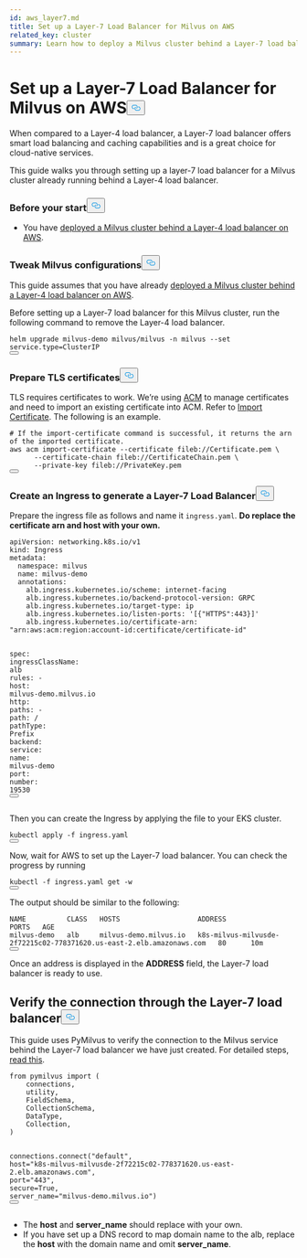 ```yaml
---
id: aws_layer7.md
title: Set up a Layer-7 Load Balancer for Milvus on AWS
related_key: cluster
summary: Learn how to deploy a Milvus cluster behind a Layer-7 load balancer on AWS.
---
```

<h1 id="Set-up-a-Layer-7-Load-Balancer-for-Milvus-on-AWS" class="common-anchor-header">Set up a Layer-7 Load Balancer for Milvus on AWS<button data-href="#Set-up-a-Layer-7-Load-Balancer-for-Milvus-on-AWS" class="anchor-icon" translate="no">
      <svg translate="no"
        aria-hidden="true"
        focusable="false"
        height="20"
        version="1.1"
        viewBox="0 0 16 16"
        width="16"
      >
        <path
          fill="#0092E4"
          fill-rule="evenodd"
          d="M4 9h1v1H4c-1.5 0-3-1.69-3-3.5S2.55 3 4 3h4c1.45 0 3 1.69 3 3.5 0 1.41-.91 2.72-2 3.25V8.59c.58-.45 1-1.27 1-2.09C10 5.22 8.98 4 8 4H4c-.98 0-2 1.22-2 2.5S3 9 4 9zm9-3h-1v1h1c1 0 2 1.22 2 2.5S13.98 12 13 12H9c-.98 0-2-1.22-2-2.5 0-.83.42-1.64 1-2.09V6.25c-1.09.53-2 1.84-2 3.25C6 11.31 7.55 13 9 13h4c1.45 0 3-1.69 3-3.5S14.5 6 13 6z"
        ></path>
      </svg>
    </button></h1><p>When compared to a Layer-4 load balancer, a Layer-7 load balancer offers smart load balancing and caching capabilities and is a great choice for cloud-native services.</p>
<p>This guide walks you through setting up a layer-7 load balancer for a Milvus cluster already running behind a Layer-4 load balancer.</p>
<h3 id="Before-your-start" class="common-anchor-header">Before your start<button data-href="#Before-your-start" class="anchor-icon" translate="no">
      <svg translate="no"
        aria-hidden="true"
        focusable="false"
        height="20"
        version="1.1"
        viewBox="0 0 16 16"
        width="16"
      >
        <path
          fill="#0092E4"
          fill-rule="evenodd"
          d="M4 9h1v1H4c-1.5 0-3-1.69-3-3.5S2.55 3 4 3h4c1.45 0 3 1.69 3 3.5 0 1.41-.91 2.72-2 3.25V8.59c.58-.45 1-1.27 1-2.09C10 5.22 8.98 4 8 4H4c-.98 0-2 1.22-2 2.5S3 9 4 9zm9-3h-1v1h1c1 0 2 1.22 2 2.5S13.98 12 13 12H9c-.98 0-2-1.22-2-2.5 0-.83.42-1.64 1-2.09V6.25c-1.09.53-2 1.84-2 3.25C6 11.31 7.55 13 9 13h4c1.45 0 3-1.69 3-3.5S14.5 6 13 6z"
        ></path>
      </svg>
    </button></h3><ul>
<li>You have <a href="/docs/eks.md">deployed a Milvus cluster behind a Layer-4 load balancer on AWS</a>.</li>
</ul>
<h3 id="Tweak-Milvus-configurations" class="common-anchor-header">Tweak Milvus configurations<button data-href="#Tweak-Milvus-configurations" class="anchor-icon" translate="no">
      <svg translate="no"
        aria-hidden="true"
        focusable="false"
        height="20"
        version="1.1"
        viewBox="0 0 16 16"
        width="16"
      >
        <path
          fill="#0092E4"
          fill-rule="evenodd"
          d="M4 9h1v1H4c-1.5 0-3-1.69-3-3.5S2.55 3 4 3h4c1.45 0 3 1.69 3 3.5 0 1.41-.91 2.72-2 3.25V8.59c.58-.45 1-1.27 1-2.09C10 5.22 8.98 4 8 4H4c-.98 0-2 1.22-2 2.5S3 9 4 9zm9-3h-1v1h1c1 0 2 1.22 2 2.5S13.98 12 13 12H9c-.98 0-2-1.22-2-2.5 0-.83.42-1.64 1-2.09V6.25c-1.09.53-2 1.84-2 3.25C6 11.31 7.55 13 9 13h4c1.45 0 3-1.69 3-3.5S14.5 6 13 6z"
        ></path>
      </svg>
    </button></h3><p>This guide assumes that you have already <a href="/docs/eks.md">deployed a Milvus cluster behind a Layer-4 load balancer on AWS</a>.</p>
<p>Before setting up a Layer-7 load balancer for this Milvus cluster, run the following command to remove the Layer-4 load balancer.</p>
<pre><code translate="no" class="language-bash">helm upgrade milvus-demo milvus/milvus -n milvus --<span class="hljs-built_in">set</span> service.type=ClusterIP
<button class="copy-code-btn"></button></code></pre>
<h3 id="Prepare-TLS-certificates" class="common-anchor-header">Prepare TLS certificates<button data-href="#Prepare-TLS-certificates" class="anchor-icon" translate="no">
      <svg translate="no"
        aria-hidden="true"
        focusable="false"
        height="20"
        version="1.1"
        viewBox="0 0 16 16"
        width="16"
      >
        <path
          fill="#0092E4"
          fill-rule="evenodd"
          d="M4 9h1v1H4c-1.5 0-3-1.69-3-3.5S2.55 3 4 3h4c1.45 0 3 1.69 3 3.5 0 1.41-.91 2.72-2 3.25V8.59c.58-.45 1-1.27 1-2.09C10 5.22 8.98 4 8 4H4c-.98 0-2 1.22-2 2.5S3 9 4 9zm9-3h-1v1h1c1 0 2 1.22 2 2.5S13.98 12 13 12H9c-.98 0-2-1.22-2-2.5 0-.83.42-1.64 1-2.09V6.25c-1.09.53-2 1.84-2 3.25C6 11.31 7.55 13 9 13h4c1.45 0 3-1.69 3-3.5S14.5 6 13 6z"
        ></path>
      </svg>
    </button></h3><p>TLS requires certificates to work. We’re using <a href="https://docs.aws.amazon.com/acm/latest/userguide/acm-overview.html">ACM</a> to manage certificates and need to import an existing certificate into ACM. Refer to <a href="https://docs.aws.amazon.com/acm/latest/userguide/import-certificate-api-cli.html#import-certificate-api">Import Certificate</a>. The following is an example.</p>
<pre><code translate="no" class="language-bash"><span class="hljs-comment"># If the import-certificate command is successful, it returns the arn of the imported certificate.</span>
aws acm import-certificate --certificate fileb://Certificate.pem \
      --certificate-chain fileb://CertificateChain.pem \
      --private-key fileb://PrivateKey.pem  
<button class="copy-code-btn"></button></code></pre>
<h3 id="Create-an-Ingress-to-generate-a-Layer-7-Load-Balancer" class="common-anchor-header">Create an Ingress to generate a Layer-7 Load Balancer<button data-href="#Create-an-Ingress-to-generate-a-Layer-7-Load-Balancer" class="anchor-icon" translate="no">
      <svg translate="no"
        aria-hidden="true"
        focusable="false"
        height="20"
        version="1.1"
        viewBox="0 0 16 16"
        width="16"
      >
        <path
          fill="#0092E4"
          fill-rule="evenodd"
          d="M4 9h1v1H4c-1.5 0-3-1.69-3-3.5S2.55 3 4 3h4c1.45 0 3 1.69 3 3.5 0 1.41-.91 2.72-2 3.25V8.59c.58-.45 1-1.27 1-2.09C10 5.22 8.98 4 8 4H4c-.98 0-2 1.22-2 2.5S3 9 4 9zm9-3h-1v1h1c1 0 2 1.22 2 2.5S13.98 12 13 12H9c-.98 0-2-1.22-2-2.5 0-.83.42-1.64 1-2.09V6.25c-1.09.53-2 1.84-2 3.25C6 11.31 7.55 13 9 13h4c1.45 0 3-1.69 3-3.5S14.5 6 13 6z"
        ></path>
      </svg>
    </button></h3><p>Prepare the ingress file as follows and name it <code translate="no">ingress.yaml</code>. <strong>Do replace the certificate arn and host with your own.</strong></p>
<pre><code translate="no" class="language-yaml"><span class="hljs-attr">apiVersion:</span> <span class="hljs-string">networking.k8s.io/v1</span>
<span class="hljs-attr">kind:</span> <span class="hljs-string">Ingress</span>
<span class="hljs-attr">metadata:</span>
  <span class="hljs-attr">namespace:</span> <span class="hljs-string">milvus</span>
  <span class="hljs-attr">name:</span> <span class="hljs-string">milvus-demo</span>
  <span class="hljs-attr">annotations:</span>
    <span class="hljs-attr">alb.ingress.kubernetes.io/scheme:</span> <span class="hljs-string">internet-facing</span>
    <span class="hljs-attr">alb.ingress.kubernetes.io/backend-protocol-version:</span> <span class="hljs-string">GRPC</span>
    <span class="hljs-attr">alb.ingress.kubernetes.io/target-type:</span> <span class="hljs-string">ip</span>
    <span class="hljs-attr">alb.ingress.kubernetes.io/listen-ports:</span> <span class="hljs-string">&#x27;[{&quot;HTTPS&quot;:443}]&#x27;</span>
    <span class="hljs-attr">alb.ingress.kubernetes.io/certificate-arn:</span> <span class="hljs-string">&quot;arn:aws:acm:region:account-id:certificate/certificate-id&quot;</span>

<span class="hljs-attr">spec:</span>
  <span class="hljs-attr">ingressClassName:</span> <span class="hljs-string">alb</span>
  <span class="hljs-attr">rules:</span>
    <span class="hljs-bullet">-</span> <span class="hljs-attr">host:</span> <span class="hljs-string">milvus-demo.milvus.io</span>
      <span class="hljs-attr">http:</span>
        <span class="hljs-attr">paths:</span>
        <span class="hljs-bullet">-</span> <span class="hljs-attr">path:</span> <span class="hljs-string">/</span>
          <span class="hljs-attr">pathType:</span> <span class="hljs-string">Prefix</span>
          <span class="hljs-attr">backend:</span>
            <span class="hljs-attr">service:</span>
              <span class="hljs-attr">name:</span> <span class="hljs-string">milvus-demo</span>
              <span class="hljs-attr">port:</span>
                <span class="hljs-attr">number:</span> <span class="hljs-number">19530</span>
<button class="copy-code-btn"></button></code></pre>
<p>Then you can create the Ingress by applying the file to your EKS cluster.</p>
<pre><code translate="no" class="language-bash">kubectl apply -f ingress.yaml
<button class="copy-code-btn"></button></code></pre>
<p>Now, wait for AWS to set up the Layer-7 load balancer. You can check the progress by running</p>
<pre><code translate="no" class="language-bash">kubectl -f ingress.yaml get -w
<button class="copy-code-btn"></button></code></pre>
<p>The output should be similar to the following:</p>
<pre><code translate="no" class="language-shell">NAME          CLASS   HOSTS                   ADDRESS                                                                PORTS   AGE
milvus-demo   alb     milvus-demo.milvus.io   k8s-milvus-milvusde-2f72215c02-778371620.us-east-2.elb.amazonaws.com   80      10m
<button class="copy-code-btn"></button></code></pre>
<p>Once an address is displayed in the <strong>ADDRESS</strong> field, the Layer-7 load balancer is ready to use.</p>
<h2 id="Verify-the-connection-through-the-Layer-7-load-balancer" class="common-anchor-header">Verify the connection through the Layer-7 load balancer<button data-href="#Verify-the-connection-through-the-Layer-7-load-balancer" class="anchor-icon" translate="no">
      <svg translate="no"
        aria-hidden="true"
        focusable="false"
        height="20"
        version="1.1"
        viewBox="0 0 16 16"
        width="16"
      >
        <path
          fill="#0092E4"
          fill-rule="evenodd"
          d="M4 9h1v1H4c-1.5 0-3-1.69-3-3.5S2.55 3 4 3h4c1.45 0 3 1.69 3 3.5 0 1.41-.91 2.72-2 3.25V8.59c.58-.45 1-1.27 1-2.09C10 5.22 8.98 4 8 4H4c-.98 0-2 1.22-2 2.5S3 9 4 9zm9-3h-1v1h1c1 0 2 1.22 2 2.5S13.98 12 13 12H9c-.98 0-2-1.22-2-2.5 0-.83.42-1.64 1-2.09V6.25c-1.09.53-2 1.84-2 3.25C6 11.31 7.55 13 9 13h4c1.45 0 3-1.69 3-3.5S14.5 6 13 6z"
        ></path>
      </svg>
    </button></h2><p>This guide uses PyMilvus to verify the connection to the Milvus service behind the Layer-7 load balancer we have just created. For detailed steps, <a href="https://milvus.io/docs/v2.3.x/example_code.md">read this</a>.</p>
<pre><code translate="no" class="language-python"><span class="hljs-keyword">from</span> pymilvus <span class="hljs-keyword">import</span> (
    connections,
    utility,
    FieldSchema,
    CollectionSchema,
    DataType,
    Collection,
)

connections.connect(<span class="hljs-string">&quot;default&quot;</span>, host=<span class="hljs-string">&quot;k8s-milvus-milvusde-2f72215c02-778371620.us-east-2.elb.amazonaws.com&quot;</span>, port=<span class="hljs-string">&quot;443&quot;</span>, secure=<span class="hljs-literal">True</span>, server_name=<span class="hljs-string">&quot;milvus-demo.milvus.io&quot;</span>)
<button class="copy-code-btn"></button></code></pre>
<div class="alert note">
<ul>
<li>The <strong>host</strong> and <strong>server_name</strong> should replace with your own.</li>
<li>If you have set up a DNS record to map domain name to the alb, replace the <strong>host</strong> with the domain name and omit <strong>server_name</strong>.</li>
</ul>
</div>

